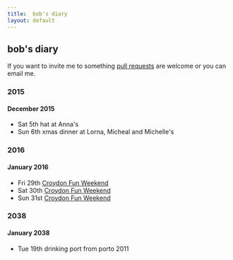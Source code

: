 ```yaml
---
title:  bob's diary
layout: default
---
```

## bob's diary ##

If you want to invite me to something [pull requests](https://github.com/rjw1/randomness.org.uk/blob/master/diary/index.md)
are welcome or you can email me.


### 2015 ###


#### December 2015 ###

* Sat 5th hat at Anna's
* Sun 6th xmas dinner at Lorna, Micheal and Michelle's

### 2016 ###

#### January 2016 ####

* Fri 29th [Croydon Fun Weekend](http://www.earth.li/~kake/croydon/croydon-fun-weekend-2016.html)
* Sat 30th [Croydon Fun Weekend](http://www.earth.li/~kake/croydon/croydon-fun-weekend-2016.html)
* Sun 31st [Croydon Fun Weekend](http://www.earth.li/~kake/croydon/croydon-fun-weekend-2016.html)

### 2038 ###

#### January 2038 ####

* Tue 19th drinking port from porto 2011

